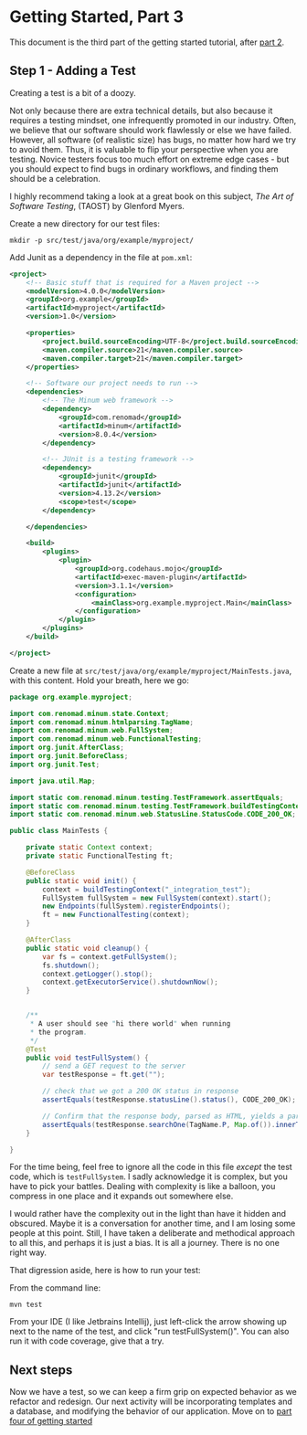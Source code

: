 Getting Started, Part 3
=======================

This document is the third part of the getting started 
tutorial, after [part 2](getting_started_part_2.md).

Step 1 - Adding a Test
----------------------

Creating a test is a bit of a doozy.

Not only because there are extra technical details, but also because it requires
a testing mindset, one infrequently promoted in our industry.  Often, we believe
that our software should work flawlessly or else we have failed.
However, all software (of realistic size) has bugs, no matter how hard we
try to avoid them. Thus, it is valuable to flip your perspective when you are 
testing. Novice testers focus too much effort on extreme edge cases - but you 
should expect to find bugs in ordinary workflows, and finding them should be a celebration. 

I highly recommend taking a look at a great book on this subject, _The
Art of Software Testing_, (TAOST) by Glenford Myers.

Create a new directory for our test files:

```shell
mkdir -p src/test/java/org/example/myproject/
```

Add Junit as a dependency in the file at `pom.xml`:

```xml
<project>
    <!-- Basic stuff that is required for a Maven project -->
    <modelVersion>4.0.0</modelVersion>
    <groupId>org.example</groupId>
    <artifactId>myproject</artifactId>
    <version>1.0</version>

    <properties>
        <project.build.sourceEncoding>UTF-8</project.build.sourceEncoding>
        <maven.compiler.source>21</maven.compiler.source>
        <maven.compiler.target>21</maven.compiler.target>
    </properties>

    <!-- Software our project needs to run -->
    <dependencies>
        <!-- The Minum web framework -->
        <dependency>
            <groupId>com.renomad</groupId>
            <artifactId>minum</artifactId>
            <version>8.0.4</version>
        </dependency>

        <!-- JUnit is a testing framework -->
        <dependency>
            <groupId>junit</groupId>
            <artifactId>junit</artifactId>
            <version>4.13.2</version>
            <scope>test</scope>
        </dependency>

    </dependencies>

    <build>
        <plugins>
            <plugin>
                <groupId>org.codehaus.mojo</groupId>
                <artifactId>exec-maven-plugin</artifactId>
                <version>3.1.1</version>
                <configuration>
                    <mainClass>org.example.myproject.Main</mainClass>
                </configuration>
            </plugin>
        </plugins>
    </build>

</project>

```

Create a new file at `src/test/java/org/example/myproject/MainTests.java`, with 
this content.  Hold your breath, here we go:

```java
package org.example.myproject;

import com.renomad.minum.state.Context;
import com.renomad.minum.htmlparsing.TagName;
import com.renomad.minum.web.FullSystem;
import com.renomad.minum.web.FunctionalTesting;
import org.junit.AfterClass;
import org.junit.BeforeClass;
import org.junit.Test;

import java.util.Map;

import static com.renomad.minum.testing.TestFramework.assertEquals;
import static com.renomad.minum.testing.TestFramework.buildTestingContext;
import static com.renomad.minum.web.StatusLine.StatusCode.CODE_200_OK;

public class MainTests {

    private static Context context;
    private static FunctionalTesting ft;

    @BeforeClass
    public static void init() {
        context = buildTestingContext("_integration_test");
        FullSystem fullSystem = new FullSystem(context).start();
        new Endpoints(fullSystem).registerEndpoints();
        ft = new FunctionalTesting(context);
    }

    @AfterClass
    public static void cleanup() {
        var fs = context.getFullSystem();
        fs.shutdown();
        context.getLogger().stop();
        context.getExecutorService().shutdownNow();
    }


    /**
     * A user should see "hi there world" when running
     * the program.
     */
    @Test
    public void testFullSystem() {
        // send a GET request to the server
        var testResponse = ft.get("");

        // check that we got a 200 OK status in response
        assertEquals(testResponse.statusLine().status(), CODE_200_OK);

        // Confirm that the response body, parsed as HTML, yields a paragraph with the expected content
        assertEquals(testResponse.searchOne(TagName.P, Map.of()).innerText(), "Hi there world!");
    }

}
```

For the time being, feel free to ignore all the code in this file *except* the 
test code, which is `testFullSystem`.  I sadly acknowledge it is complex,
but you have to pick your battles.  Dealing with complexity is like a balloon,
you compress in one place and it expands out somewhere else.  

I would rather have
the complexity out in the light than have it hidden and obscured.  Maybe it is a 
conversation for another time, and I am losing some people at
this point.  Still, I have taken a deliberate and methodical approach to all this, 
and perhaps it is just a bias.  It is all a journey.  There is no one right way.

That digression aside, here is how to run your test:

From the command line:

```shell
mvn test
```

From your IDE (I like Jetbrains Intellij), just left-click the arrow showing up next to 
the name of the test, and click "run testFullSystem()".  You can also run it with
code coverage, give that a try.

Next steps
----------

Now we have a test, so we can keep a firm grip on expected behavior as we refactor and
redesign.  Our next activity will be incorporating templates and a database, and modifying
the behavior of our application.  Move on to [part four of getting started](getting_started_part_4.md)